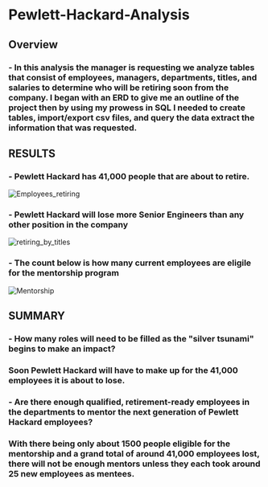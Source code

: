 # Pewlett-Hackard-Analysis

## Overview

### - In this analysis the manager is requesting we analyze tables that consist of employees, managers, departments, titles, and salaries to determine who will be retiring soon from the company. I began with an ERD to give me an outline of the project then by using my prowess in SQL I needed to create tables, import/export csv files, and query the data extract the information that was requested.

## RESULTS

### - Pewlett Hackard has 41,000 people that are about to retire.
![Employees_retiring](https://user-images.githubusercontent.com/83085800/138921829-03d6bdee-41ec-4b5a-8468-e79151560914.PNG)

### - Pewlett Hackard will lose more Senior Engineers than any other position in the company
![retiring_by_titles](https://user-images.githubusercontent.com/83085800/138922611-ff3faa01-6aaf-4a3e-9ba0-c0f9cfea6c1f.PNG)
### - The count below is how many current employees are eligile for the mentorship program
![Mentorship](https://user-images.githubusercontent.com/83085800/138923251-3c5ad457-5597-4907-9561-62c074638f78.PNG)

## SUMMARY

### - How many roles will need to be filled as the "silver tsunami" begins to make an impact?
### Soon Pewlett Hackard will have to make up for the 41,000 employees it is about to lose.
### - Are there enough qualified, retirement-ready employees in the departments to mentor the next generation of Pewlett Hackard employees?
### With there being only about 1500 people eligible for the mentorship and a grand total of around 41,000 employees lost, there will not be enough mentors unless they each took around 25 new employees as mentees.

